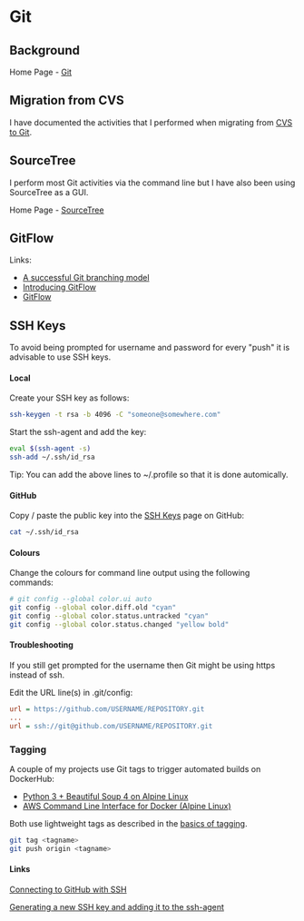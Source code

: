 # Git

## Background

Home Page - [Git](https://git-scm.com/)



## Migration from CVS

I have documented the activities that I performed when migrating from [CVS to Git](CVS2Git.md).



## SourceTree

I perform most Git activities via the command line but I have also been using SourceTree as a GUI.

Home Page - [SourceTree](https://www.atlassian.com/software/sourcetree)



## GitFlow

Links:

- [A successful Git branching model](http://nvie.com/posts/a-successful-git-branching-model/)
- [Introducing GitFlow](https://datasift.github.io/gitflow/IntroducingGitFlow.html)
- [GitFlow](https://github.com/nvie/gitflow)



## SSH Keys

To avoid being prompted for username and password for every "push" it is advisable to use SSH keys.

#### Local

Create your SSH key as follows:

```sh
ssh-keygen -t rsa -b 4096 -C "someone@somewhere.com"
```

Start the ssh-agent and add the key:

```sh
eval $(ssh-agent -s)
ssh-add ~/.ssh/id_rsa
```

Tip: You can add the above lines to ~/.profile so that it is done automically.



#### GitHub

Copy / paste the public key into the [SSH Keys](https://github.com/settings/keys) page on GitHub:

```sh
cat ~/.ssh/id_rsa
```



#### Colours

Change the colours for command line output using the following commands:

```sh
# git config --global color.ui auto
git config --global color.diff.old "cyan"
git config --global color.status.untracked "cyan"
git config --global color.status.changed "yellow bold"
```



#### Troubleshooting

If you still get prompted for the username then Git might be using https instead of ssh.

Edit the URL line(s) in .git/config:

```ini
url = https://github.com/USERNAME/REPOSITORY.git
...
url = ssh://git@github.com/USERNAME/REPOSITORY.git
```



### Tagging

A couple of my projects use Git tags to trigger automated builds on DockerHub:

- [Python 3 + Beautiful Soup 4 on Alpine Linux](https://github.com/Logiqx/python-bs4)
- [AWS Command Line Interface for Docker (Alpine Linux)](https://github.com/Logiqx/aws-cli)

Both use lightweight tags as described in the [basics of tagging](https://git-scm.com/book/en/v2/Git-Basics-Tagging).

```sh
git tag <tagname>
git push origin <tagname>
```



#### Links

[Connecting to GitHub with SSH](https://help.github.com/en/articles/connecting-to-github-with-ssh)

[Generating a new SSH key and adding it to the ssh-agent](https://help.github.com/en/articles/generating-a-new-ssh-key-and-adding-it-to-the-ssh-agent)